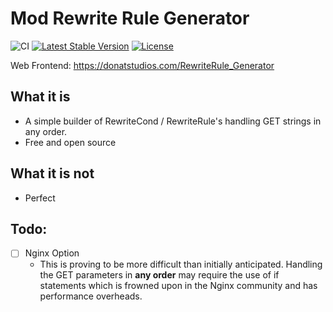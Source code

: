 # Mod Rewrite Rule Generator

![CI](https://github.com/donatj/RewriteRule-Generator/workflows/CI/badge.svg)
[![Latest Stable Version](https://poser.pugx.org/donatj/rewrite-generator/v/stable)](https://packagist.org/packages/donatj/rewrite-generator)
[![License](https://poser.pugx.org/donatj/rewrite-generator/license)](https://packagist.org/packages/donatj/rewrite-generator)

Web Frontend: https://donatstudios.com/RewriteRule_Generator

## What it is

* A simple builder of RewriteCond / RewriteRule's handling GET strings in any order.
* Free and open source

## What it is not

* Perfect

## Todo:

* [ ] Nginx Option
	* This is proving to be more difficult than initially anticipated. Handling the GET parameters in **any order** may require the use of
	if statements which is frowned upon in the Nginx community and has performance overheads.
